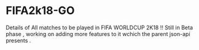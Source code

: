 # FIFA2k18-GO
Details of All matches to be played in FIFA WORLDCUP 2K18 !! Still in Beta phase , working on adding more features to it wchich the parent json-api presents .

